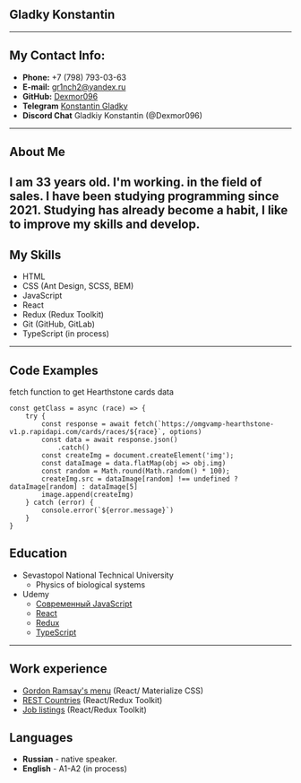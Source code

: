  
## **Gladky Konstantin** 
-------------------------------------------------------------------------------------


## **My Contact Info:**

+ **Phone:** +7 (798) 793-03-63
+ **E-mail:** gr1nch2@yandex.ru
+ **GitHub:** [Dexmor096](https://github.com/Dexmor096)
+ **Telegram** [Konstantin Gladky](Dexter096)
+ **Discord Chat** Gladkiy Konstantin (@Dexmor096)
-------------------------------------------------------------------------------------
## **About Me**

 I am 33 years old. I'm working. in the field of sales. I have been studying programming since 2021. Studying has already become a habit, I like to improve my skills and develop.
-------------------------------------------------------------------------------------
## My Skills 

+ HTML
+ CSS (Ant Design, SCSS, BEM)
+ JavaScript
+ React
+ Redux (Redux Toolkit)
+ Git (GitHub, GitLab)
+ TypeScript (in process)
-------------------------------------------------------------------------------------
## Code Examples

fetch function to get Hearthstone cards data
```
const getClass = async (race) => {
    try {
        const response = await fetch(`https://omgvamp-hearthstone-v1.p.rapidapi.com/cards/races/${race}`, options)
        const data = await response.json()
            .catch()
        const createImg = document.createElement('img');
        const dataImage = data.flatMap(obj => obj.img)
        const random = Math.round(Math.random() * 100);
        createImg.src = dataImage[random] !== undefined ? dataImage[random] : dataImage[5]
        image.append(createImg)
    } catch (error) {
        console.error(`${error.message}`)
    }
}
```
## Education
+ Sevastopol National Technical University
  - Physics of biological systems
+ Udemy
  - [Современный JavaScript](https://www.udemy.com/course/javascript-zero-to-junior-developer/)
  - [React](https://www.udemy.com/course/react-from-scratch/)
  - [Redux](https://www.udemy.com/course/redux-react/)
  - [TypeScript](https://www.udemy.com/course/modern_typescript/)
-------------------------------------------------------------------------------------
## Work experience
 
 + [Gordon Ramsay's menu](https://dexmor096.github.io/SPA-practice/) (React/ Materialize CSS)
 + [REST Countries](https://rest-countries-five-eta.vercel.app/) (React/Redux Toolkit)
 + [Job listings](https://dashboard-react-redux-two.vercel.app/) (React/Redux Toolkit)

## Languages

+ **Russian** - native speaker. 
+ **English** - A1-A2 (in process)
